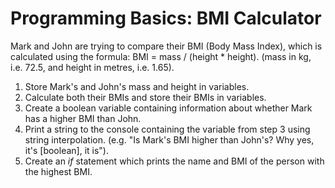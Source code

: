 # Programming Basics: BMI Calculator

Mark and John are trying to compare their BMI (Body Mass Index), which is calculated using the formula: BMI = mass / (height * height). (mass in kg, i.e. 72.5, and height in metres, i.e. 1.65).

1. Store Mark's and John's mass and height in variables.
2. Calculate both their BMIs and store their BMIs in variables. 
3. Create a boolean variable containing information about whether Mark has a higher BMI than John.
4. Print a string to the console containing the variable from step 3 using string interpolation. (e.g. "Is Mark's BMI higher than John's? Why yes, it's [boolean], it is"). 
5. Create an *if* statement which prints the name and BMI of the person with the highest BMI. 
